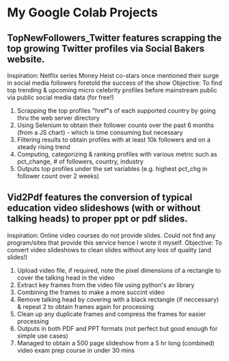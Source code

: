 # My Google Colab Projects

## TopNewFollowers_Twitter features scrapping the top growing Twitter profiles via Social Bakers website.
Inspiration: Netflix series Money Heist co-stars once mentioned their surge in social media followers foretold the success of the show
Objective: To find top trending & upcoming micro celebrity profiles before mainstream public via public social media data (for free!) 
  1. Scrapping the top profiles "href"s of each supported country by going thru the web server directory
  2. Using Selenium to obtain their follower counts over the past 6 months (from a JS chart) - which is time consuming but necessary
  3. Filtering results to obtain profiles with at least 10k followers and on a steady rising trend
  4. Computing, categorizing & ranking profiles with various metric such as pct_change, # of followers, country, industry
  5. Outputs top profiles under the set variables (e.g. highest pct_chg in follower count over 2 weeks)
  
## Vid2Pdf features the conversion of typical education video slideshows (with or without talking heads) to proper ppt or pdf slides.
Inspiration: Online video courses do not provide slides. Could not find any program/sites that provide this service hence I wrote it myself.
Objective: To convert video slideshows to clean slides without any loss of quality (and slides!)
  1. Upload video file, if required, note the pixel dimensions of a rectangle to cover the talking head in the video
  2. Extract key frames from the video file using python's av library
  3. Combining the frames to make a more succint video
  4. Remove talking head by covering with a black rectangle (if neccessary) & repeat 2 to obtain frames again for processing
  5. Clean up any duplicate frames and compress the frames for easier processing
  6. Outputs in both PDF and PPT formats (not perfect but good enough for simple use cases)
  7. Managed to obtain a 500 page slideshow from a 5 hr long (combined) video exam prep course in under 30 mins

